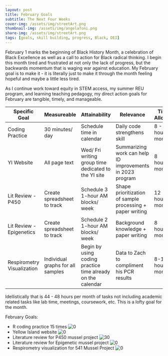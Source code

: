 ```yaml
---
layout: post
title: February Goals
subtitle: The Next Four Weeks
cover-img: /assets/img/streetArt.png
thumbnail-img: /assets/img/angelaToni.png
share-img: /assets/img/streetArt.png
tags: [goals, skill building, progress, Black, DEI]
---
```


February 1 marks the beginning of Black History Month, a celebration of Black Excellence as well as a call to action for Black radical thinking. I begin this month tired and frustrated at not only the lack of progress, but the backwards momentum that is waging war against education. My February goal is to make it - it is literally just to make it through the month feeling hopeful and maybe a little less tired.

As I continue work toward equity in STEM access, my summer REU program, and learning teaching pedagogy, my direct action goals for February are tangible, timely, and manageable. 

 Specific Goal | Measureable | Attainability | Relevance | Time Allotted
 ---  | ---    | ---    | ---    | ---
Coding Practice | 30 minutes/ day | Schedule time in calendar | Daily code strengthens skill | 8 - 10 hours/ month
YI Website | All page text | Wed/ Fri writing group time dedicated to the YI site | Summarizing work can help ID improvements in 2023 program | 8 hours/ month
Lit Review - P450 | Create spreadsheet to track | Schedule 3 1-hour AM blocks/ week | Shape prioritization of sample processing + paper writing | 12 hours/ month
Lit Review - Epigenetics | Create spreadsheet to track | Schedule 2 1-hour AM blocks/ week | Background knowledge + paper writing |8 hours/ month
Respirometry Visualization | Individual graphs for all samples | Begin by using coding practice time already on the calendar | Data to Zach to compliment his PCR results | 8-10 hours/ month

Idellistically that is 44 - 48 hours per month of tasks not including academic related tasks like lab time, meetings, coursework, etc. This is a lofty goal for the month. 

February Goals:
* R coding practice 15 times ![0](https://progress-bar.dev/0/)
* Yellow Island website  ![0](https://progress-bar.dev/0/)
* Literature review for P450 mussel project ![30](https://progress-bar.dev/30/)
* Literature review for Epigenetic mussel project ![0](https://progress-bar.dev/0/)
* Respirometry visualization for 541 Mussel Project ![0](https://progress-bar.dev/0/)

